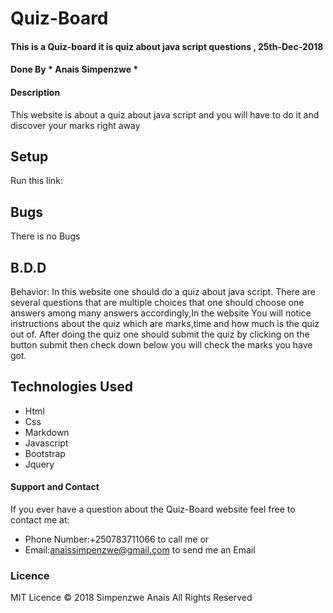 # Quiz-Board
#### This is a Quiz-board it is quiz about java script questions , 25th-Dec-2018
####  Done By * Anais Simpenzwe *
#### Description
 This website is about a quiz about java script and you will have to do it and discover your marks right away
## Setup
Run this link:
## Bugs
There is no Bugs
## B.D.D
Behavior: In this website one should do a quiz about java script. There are several questions that are multiple choices that one should choose one answers among many answers accordingly,In the website You will notice instructions about the quiz which are marks,time and how much is the quiz out of. After doing the quiz one should submit the quiz by clicking on the button submit then check down below you will check the marks you have got.
## Technologies Used 
* Html
* Css
* Markdown
* Javascript
* Bootstrap
* Jquery
#### Support and Contact
If you ever have a question about the Quiz-Board website feel free to contact me at:
* Phone Number:+250783711066 to call me or
* Email:anaissimpenzwe@gmail.com to send me an Email
### Licence
MIT Licence
© 2018 Simpenzwe Anais All Rights Reserved
